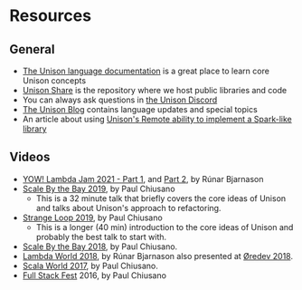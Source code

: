 # Resources

## General

* [The Unison language documentation](https://www.unison-lang.org/learn/fundamentals/values-and-functions/terms/) is a great place to learn core Unison concepts
* [Unison Share](https://share.unison-lang.org/) is the repository where we host public libraries and code
* You can always ask questions in [the Unison Discord](https://unison-lang.org/discord)
* [The Unison Blog](https://www.unison-lang.org/blog/) contains language updates and special topics
* An article about using [Unison's Remote ability to implement a Spark-like library](https://www.unison-lang.org/articles/distributed-datasets/)

## Videos

* [YOW! Lambda Jam 2021 - Part 1](https://www.youtube.com/watch?v=Adu75GJ0w1o), and [Part 2](https://www.youtube.com/watch?v=gy44CTCce0o), by Rúnar Bjarnason
* [Scale By the Bay 2019](https://www.youtube.com/watch?v=IvENPX0MAZ4), by Paul Chiusano
  * This is a 32 minute talk that briefly covers the core ideas of Unison and talks about Unison's approach to refactoring.
* [Strange Loop 2019](https://www.youtube.com/watch?v=gCWtkvDQ2ZI), by Paul Chiusano
  * This is a longer (40 min) introduction to the core ideas of Unison and probably the best talk to start with.
* [Scale By the Bay 2018](https://www.youtube.com/watch?v=v7L-5AQQkbM), by Paul Chiusano.
* [Lambda World 2018](https://www.youtube.com/watch?v=rp_Eild1aq8), by Rúnar Bjarnason also presented at [Øredev 2018](https://vimeo.com/311512465).
* [Scala World 2017](https://www.youtube.com/watch?v=knqlWboqf_U), by Paul Chiusano.
* [Full Stack Fest](https://www.youtube.com/watch?v=f6yA3t0dO-k) 2016, by Paul Chiusano
